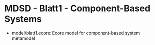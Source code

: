 # MDSD - Blatt1 - Component-Based Systems

- model/blatt1.ecore: Ecore model for component-based system metamodel

